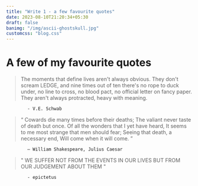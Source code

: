 ```yaml
---
title: "Write 1 - a few favourite quotes"
date: 2023-08-10T21:20:34+05:30
draft: false
banimg: "/img/ascii-ghostskull.jpg"
customcss: "blog.css"
---
```


# A few of my favourite quotes

> The moments that define lives aren't always obvious. They don't scream LEDGE,
> and nine times out of ten there's no rope to duck under, no line to cross, no
> blood pact, no official letter on fancy paper. They aren't always protracted,
> heavy with meaning.

            - V.E. Schwab

> “ Cowards die many times before their deaths;
> The valiant never taste of death but once.
> Of all the wonders that I yet have heard,
> It seems to me most strange that men should fear;
> Seeing that death, a necessary end,
> Will come when it will come. ”

            ― William Shakespeare, Julius Caesar

> " WE SUFFER NOT FROM
> THE EVENTS IN OUR LIVES
> BUT FROM OUR
> JUDGEMENT ABOUT THEM "

            - epictetus
